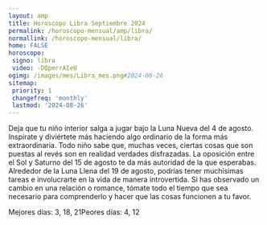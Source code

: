 ```yaml
---
layout: amp
title: Horoscopo Libra Septiembre 2024 
permalink: /horoscopo-mensual/amp/libra/
normallink: /horoscopo-mensual/libra/
home: FALSE
horoscopo:
 signo: libra
 video: -DQpmrrAIeU
ogimg: /images/mes/Libra_mes.png#2024-08-26
sitemap:
 priority: 1
 changefreq: 'monthly'
 lastmod: '2024-08-26'
---
```



Deja que tu niño interior salga a jugar bajo la Luna Nueva del 4 de agosto. Inspírate y diviértete más haciendo algo ordinario de la forma más extraordinaria. Todo niño sabe que, muchas veces, ciertas cosas que son puestas al revés son en realidad verdades disfrazadas. La oposición entre el Sol y Saturno del 15 de agosto te da más autoridad de la que esperabas. Alrededor de la Luna Llena del 19 de agosto, podrías tener muchísimas tareas e involucrarte en la vida de manera introvertida. Si has observado un cambio en una relación o romance, tómate todo el tiempo que sea necesario para comprenderlo y hacer que las cosas funcionen a tu favor.

Mejores días: 3, 18, 21Peores días: 4, 12